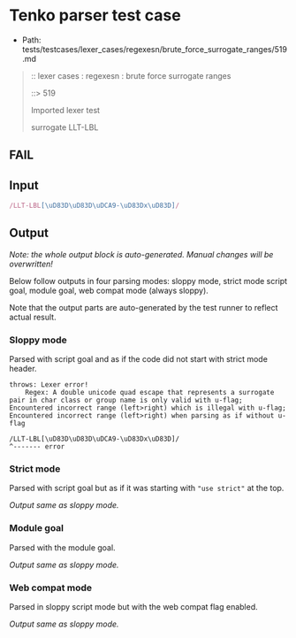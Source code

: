 # Tenko parser test case

- Path: tests/testcases/lexer_cases/regexesn/brute_force_surrogate_ranges/519.md

> :: lexer cases : regexesn : brute force surrogate ranges
>
> ::> 519
>
> Imported lexer test
>
> surrogate LLT-LBL

## FAIL

## Input

`````js
/LLT-LBL[\uD83D\uD83D\uDCA9-\uD83Dx\uD83D]/
`````

## Output

_Note: the whole output block is auto-generated. Manual changes will be overwritten!_

Below follow outputs in four parsing modes: sloppy mode, strict mode script goal, module goal, web compat mode (always sloppy).

Note that the output parts are auto-generated by the test runner to reflect actual result.

### Sloppy mode

Parsed with script goal and as if the code did not start with strict mode header.

`````
throws: Lexer error!
    Regex: A double unicode quad escape that represents a surrogate pair in char class or group name is only valid with u-flag; Encountered incorrect range (left>right) which is illegal with u-flag; Encountered incorrect range (left>right) when parsing as if without u-flag

/LLT-LBL[\uD83D\uD83D\uDCA9-\uD83Dx\uD83D]/
^------- error
`````

### Strict mode

Parsed with script goal but as if it was starting with `"use strict"` at the top.

_Output same as sloppy mode._

### Module goal

Parsed with the module goal.

_Output same as sloppy mode._

### Web compat mode

Parsed in sloppy script mode but with the web compat flag enabled.

_Output same as sloppy mode._
